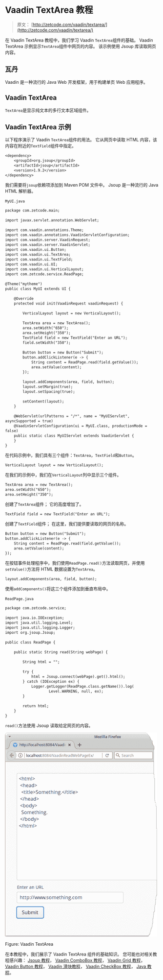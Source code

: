 # Vaadin TextArea 教程

> 原文： [http://zetcode.com/vaadin/textarea/](http://zetcode.com/vaadin/textarea/)

在 Vaadin TextArea 教程中，我们学习 Vaadin `TextArea`组件的基础。 Vaadin TextArea 示例显示`TextArea`组件中网页的内容。 该示例使用 Jsoup 库读取网页内容。

## 瓦丹

Vaadin 是一种流行的 Java Web 开发框架，用于构建单页 Web 应用程序。

## Vaadin TextArea

`TextArea`是显示纯文本的多行文本区域组件。

## Vaadin TextArea 示例

以下程序演示了 Vaadin `TextArea`组件的用法。 它从网页中读取 HTML 内容，该内容在附近的`TextField`组件中指定。

```
<dependency>
    <groupId>org.jsoup</groupId>
    <artifactId>jsoup</artifactId>
    <version>1.9.2</version>
</dependency>

```

我们需要将`jsoup`依赖项添加到 Maven POM 文件中。 Jsoup 是一种流行的 Java HTML 解析器。

`MyUI.java`

```
package com.zetcode.main;

import javax.servlet.annotation.WebServlet;

import com.vaadin.annotations.Theme;
import com.vaadin.annotations.VaadinServletConfiguration;
import com.vaadin.server.VaadinRequest;
import com.vaadin.server.VaadinServlet;
import com.vaadin.ui.Button;
import com.vaadin.ui.TextArea;
import com.vaadin.ui.TextField;
import com.vaadin.ui.UI;
import com.vaadin.ui.VerticalLayout;
import com.zetcode.service.ReadPage;

@Theme("mytheme")
public class MyUI extends UI {

    @Override
    protected void init(VaadinRequest vaadinRequest) {

        VerticalLayout layout = new VerticalLayout();

        TextArea area = new TextArea();
        area.setWidth("650");
        area.setHeight("350");
        TextField field = new TextField("Enter an URL");
        field.setWidth("350");

        Button button = new Button("Submit");
        button.addClickListener(e -> {
            String content = ReadPage.read(field.getValue());
            area.setValue(content);
        });

        layout.addComponents(area, field, button);
        layout.setMargin(true);
        layout.setSpacing(true);

        setContent(layout);
    }

    @WebServlet(urlPatterns = "/*", name = "MyUIServlet", asyncSupported = true)
    @VaadinServletConfiguration(ui = MyUI.class, productionMode = false)
    public static class MyUIServlet extends VaadinServlet {
    }
}

```

在代码示例中，我们具有三个组件：`TextArea`，`TextField`和`Button`。

```
VerticalLayout layout = new VerticalLayout();

```

在我们的示例中，我们在`VerticalLayout`列中显示三个组件。

```
TextArea area = new TextArea();
area.setWidth("650");
area.setHeight("350");

```

创建了`TextArea`组件； 它的高度增加了。

```
TextField field = new TextField("Enter an URL");

```

创建了`TextField`组件； 在这里，我们提供要读取的网页的名称。

```
Button button = new Button("Submit");
button.addClickListener(e -> {
    String content = ReadPage.read(field.getValue());
    area.setValue(content);
});

```

在按钮事件处理程序中，我们使用`ReadPage.read()`方法读取网页，并使用`setValue()`方法将 HTML 数据设置为`TextArea`。

```
layout.addComponents(area, field, button);

```

使用`addComponents()`将这三个组件添加到垂直布局中。

`ReadPage.java`

```
package com.zetcode.service;

import java.io.IOException;
import java.util.logging.Level;
import java.util.logging.Logger;
import org.jsoup.Jsoup;

public class ReadPage {

    public static String read(String webPage) {

        String html = "";

        try {
            html = Jsoup.connect(webPage).get().html();
        } catch (IOException ex) {
            Logger.getLogger(ReadPage.class.getName()).log(
                    Level.WARNING, null, ex);
        }

        return html;
    }
}

```

`read()`方法使用 Jsoup 读取给定网页的内容。

![Vaadin TextArea](img/e1aa1e588f4c4846c7630073a27dcb22.jpg)

Figure: Vaadin TextArea

在本教程中，我们展示了 Vaadin TextArea 组件的基础知识。 您可能也对相关教程感兴趣： [Jsoup 教程](/java/jsoup/)， [Vaadin ComboBox 教程](/vaadin/combobox/)， [Vaadin Grid 教程](/vaadin/grid/)， [Vaadin Button 教程](/vaadin/button/)， [Vaadin 滑块教程](/vaadin/slider/)， [Vaadin CheckBox 教程](/vaadin/checkbox/)， [Java 教程](/lang/java/)。